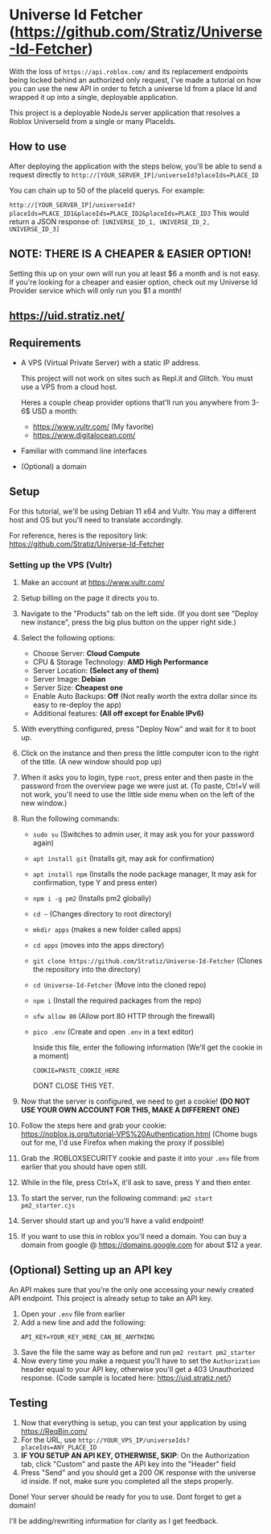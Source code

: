 # Universe Id Fetcher (https://github.com/Stratiz/Universe-Id-Fetcher)

With the loss of `https://api.roblox.com/` and its replacement endpoints being locked behind an authorized only request, I've made a tutorial on how you can use the new API in order to fetch a universe Id from a place Id and wrapped it up into a single, deployable application.

This project is a deployable NodeJs server application that resolves a Roblox UniverseId from a single or many PlaceIds.

## How to use
After deploying the application with the steps below, you'll be able to send a request directly to `http://[YOUR_SERVER_IP]/universeId?placeIds=PLACE_ID`

You can chain up to 50 of the placeId querys. For example:

`http://[YOUR_SERVER_IP]/universeId?placeIds=PLACE_ID1&placeIds=PLACE_ID2&placeIds=PLACE_ID3`
This would return a JSON response of:
`[UNIVERSE_ID_1, UNIVERSE_ID_2, UNIVERSE_ID_3]`

## NOTE: THERE IS A CHEAPER & EASIER OPTION!

Setting this up on your own will run you at least $6 a month and is not easy. If you're looking for a cheaper and easier option, check out my Universe Id Provider service which will only run you $1 a month!

## https://uid.stratiz.net/

## Requirements
- A VPS (Virtual Private Server) with a static IP address.
  
  This project will not work on sites such as Repl.it and Glitch. You must use a VPS from a cloud host.
   
    Heres a couple cheap provider options that'll run you anywhere from 3-6$ USD a month:
   - https://www.vultr.com/ (My favorite)
   - https://www.digitalocean.com/

- Familiar with command line interfaces
- (Optional) a domain

## Setup
For this tutorial, we'll be using Debian 11 x64 and Vultr. You may a different host and OS but you'll need to translate accordingly. 

For reference, heres is the repository link: https://github.com/Stratiz/Universe-Id-Fetcher
### Setting up the VPS (Vultr)
1. Make an account at https://www.vultr.com/
2. Setup billing on the page it directs you to.
3. Navigate to the "Products" tab on the left side. (If you dont see "Deploy new instance", press the big plus button on the upper right side.)
4. Select the following options:
    - Choose Server: **Cloud Compute**
    - CPU & Storage Technology: **AMD High Performance**
    - Server Location: **(Select any of them)**
    - Server Image: **Debian**
    - Server Size: **Cheapest one**
    - Enable Auto Backups: **Off** (Not really worth the extra dollar since its easy to re-deploy the app)
    - Additional features: **(All off except for Enable IPv6)**
  
5. With everything configured, press "Deploy Now" and wait for it to boot up.
6. Click on the instance and then press the little computer icon to the right of the title. (A new window should pop up)
7. When it asks you to login, type `root`, press enter and then paste in the password from the overview page we were just at. (To paste, Ctrl+V will not work, you'll need to use the little side menu when on the left of the new window.)
8. Run the following commands:
   - `sudo su` (Switches to admin user, it may ask you for your password again)
   - `apt install git` (Installs git, may ask for confirmation)
   - `apt install npm` (Installs the node package manager, It may ask for confirmation, type Y and press enter)
   - `npm i -g pm2` (Installs pm2 globally)
   - `cd ~` (Changes directory to root directory)
   - `mkdir apps` (makes a new folder called apps)
   - `cd apps` (moves into the apps directory)
   - `git clone https://github.com/Stratiz/Universe-Id-Fetcher` (Clones the repository into the directory)
   - `cd Universe-Id-Fetcher` (Move into the cloned repo)
   - `npm i` (Install the required packages from the repo)
   - `ufw allow 80` (Allow port 80 HTTP through the firewall)
   - `pico .env` (Create and open `.env` in a text editor)
      
      Inside this file, enter the following information (We'll get the cookie in a moment)
      ```
      COOKIE=PASTE_COOKIE_HERE
      ```
      DONT CLOSE THIS YET.

      
9. Now that the server is configured, we need to get a cookie! **(DO NOT USE YOUR OWN ACCOUNT FOR THIS, MAKE A DIFFERENT ONE)**
10. Follow the steps here and grab your cookie: https://noblox.js.org/tutorial-VPS%20Authentication.html (Chome bugs out for me, I'd use Firefox when making the proxy if possible)
11. Grab the .ROBLOXSECURITY cookie and paste it into your `.env` file from earlier that you should have open still.
12. While in the file, press Ctrl+X, it'll ask to save, press Y and then enter.
13. To start the server, run the following command: `pm2 start pm2_starter.cjs`
14. Server should start up and you'll have a valid endpoint!
15. If you want to use this in roblox you'll need a domain. You can buy a domain from google @ https://domains.google.com for about $12 a year.

## (Optional) Setting up an API key
An API makes sure that you're the only one accessing your newly created API endpoint. This project is already setup to take an API key.
1. Open your `.env` file from earlier
2. Add a new line and add the following:
    ```
    API_KEY=YOUR_KEY_HERE_CAN_BE_ANYTHING
    ```
3. Save the file the same way as before and run `pm2 restart pm2_starter`
4. Now every time you make a request you'll have to set the `Authorization` header equal to your API key, otherwise you'll get a 403 Unauthorized response. (Code sample is located here: https://uid.stratiz.net/)
## Testing
1. Now that everything is setup, you can test your application by using https://ReqBin.com/
2. For the URL, use `http://YOUR_VPS_IP/universeIds?placeIds=ANY_PLACE_ID`
3. __IF YOU SETUP AN API KEY, OTHERWISE, SKIP__: On the Authorization tab, click "Custom" and paste the API key into the "Header" field
4. Press "Send" and you should get a 200 OK response with the universe id inside. If not, make sure you completed all the steps properly.


Done! Your server should be ready for you to use. Dont forget to get a domain!

I'll be adding/rewriting information for clarity as I get feedback.